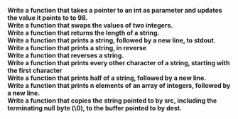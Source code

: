 **Write a function that takes a pointer to an int as parameter and updates the value it points to to 98.**<br>
**Write a function that swaps the values of two integers.**<br>
**Write a function that returns the length of a string.**<br>
**Write a function that prints a string, followed by a new line, to stdout.**<br>
**Write a function that prints a string, in reverse**<br>
**Write a function that reverses a string.**<br>
**Write a function that prints every other character of a string, starting with the first character**<br>
**Write a function that prints half of a string, followed by a new line.**<br>
**Write a function that prints n elements of an array of integers, followed by a new line.**<br>
**Write a function that copies the string pointed to by src, including the terminating null byte (\0), to the buffer pointed to by dest.**<br>
